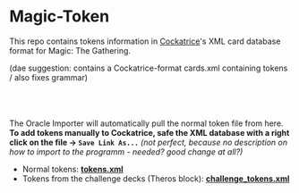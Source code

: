 Magic-Token
=================

This repo contains tokens information in [Cockatrice](http://github.com/cockatrice/cockatirce)'s XML card database format for Magic: The Gathering.

(dae suggestion: contains a Cockatrice-format cards.xml containing tokens / also fixes grammar)

<br><br><br>
The Oracle Importer will automatically pull the normal token file from here.<br>
**To add tokens manually to Cockatrice, safe the XML database with a right click on the file &rarr; `Save Link As...`**
*(not perfect, because no description on how to import to the programm - needed? good change at all?)*<br>

- Normal tokens: [**tokens.xml**](https://raw.githubusercontent.com/Cockatrice/Magic-Token/master/tokens.xml)<br>
- Tokens from the challenge decks (Theros block):  [**challenge_tokens.xml**](https://raw.githubusercontent.com/Cockatrice/Magic-Token/master/challenge_tokens.xml)
